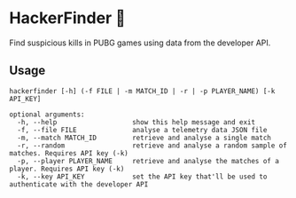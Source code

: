 # HackerFinder 🔎

Find suspicious kills in PUBG games using data from the developer API.

## Usage
```
hackerfinder [-h] (-f FILE | -m MATCH_ID | -r | -p PLAYER_NAME) [-k API_KEY]

optional arguments:
  -h, --help                   show this help message and exit
  -f, --file FILE              analyse a telemetry data JSON file
  -m, --match MATCH_ID         retrieve and analyse a single match
  -r, --random                 retrieve and analyse a random sample of matches. Requires API key (-k)
  -p, --player PLAYER_NAME     retrieve and analyse the matches of a player. Requires API key (-k)
  -k, --key API_KEY            set the API key that'll be used to authenticate with the developer API
```